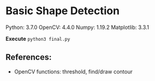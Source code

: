 # Basic Shape Detection

Python: 3.7.0 
OpenCV: 4.4.0 
Numpy:  1.19.2 
Matplotlib: 3.3.1 

**Execute** 
`python3 final.py` 





## References: 

- OpenCV functions: threshold, find/draw contour
